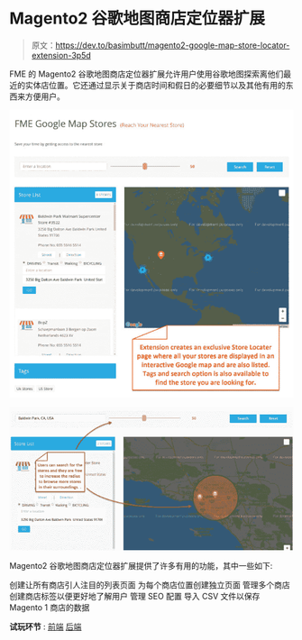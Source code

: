 # Magento2 谷歌地图商店定位器扩展

> 原文：<https://dev.to/basimbutt/magento2-google-map-store-locator-extension-3p5d>

FME 的 Magento2 谷歌地图商店定位器扩展允许用户使用谷歌地图探索离他们最近的实体店位置。它还通过显示关于商店时间和假日的必要细节以及其他有用的东西来方便用户。

[![Alt text of image](img/f7d13294b661dc152d5919b501061022.png)](https://res.cloudinary.com/practicaldev/image/fetch/s--T2pgymt6--/c_limit%2Cf_auto%2Cfl_progressive%2Cq_auto%2Cw_880/https://marketplace.magento.com/media/catalog/product/cache/c687aa7517cf01e65c009f6943c2b1e9/1/_/1.1advancegooglemapsstorelocatorextension_1.png)

[![Alt text of image](img/26480630516ca164f281b59a7bb987ce.png)](https://res.cloudinary.com/practicaldev/image/fetch/s--3lUpTUUL--/c_limit%2Cf_auto%2Cfl_progressive%2Cq_auto%2Cw_880/https://marketplace.magento.com/media/catalog/product/cache/c687aa7517cf01e65c009f6943c2b1e9/1/_/1.2advancegooglemapsstorelocatorextension_1.png)

Magento2 谷歌地图商店定位器扩展提供了许多有用的功能，其中一些如下:

创建让所有商店引人注目的列表页面
为每个商店位置创建独立页面
管理多个商店
创建商店标签以便更好地了解用户
管理 SEO 配置
导入 CSV 文件以保存 Magento 1 商店的数据

**试玩环节** :
[前端](https://mag2-administration.fmeplugins.net/advancegooglemaps/shops.html/)
[后端](https://mag2-administration.fmeplugins.net/advancegooglemaps/admin_4ce40dc/admin/index/index/key/b779d874f727855cc17654b1c6cfe7bf5094a71e209c6690395d2fdf9244bd35/)